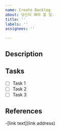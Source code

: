 ```yaml
---
name: Create Backlog
about: 당신이 해야 할 일.
title: ''
labels: ''
assignees: ''

---
```


## Description

<!--
당신이 할 일에 대한 설명.
주의사항
- 당신이 하지 않는다고 가정하고 설명할것.
-->
## Tasks

- [ ] Task 1
- [ ] Task 2
- [ ] Task 3

## References

-[link text](link address)

